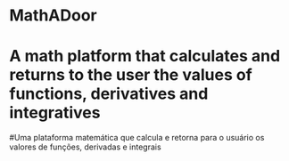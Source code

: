 # MathADoor

# A math platform that calculates and returns to the user the values of functions, derivatives and integratives

#Uma plataforma matemática que calcula e retorna para o usuário os valores de funções, derivadas e integrais
